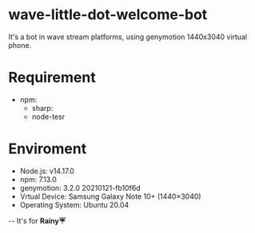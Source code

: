# wave-little-dot-welcome-bot
It's a bot in wave stream platforms, using genymotion 1440x3040 virtual phone.

# Requirement
- npm:
  - sharp: 
  - node-tesr

# Enviroment
- Node.js: v14.17.0
- npm: 7.13.0
- genymotion: 3.2.0 20210121-fb10f6d
- Vrtual Device: Samsung Galaxy Note 10+ (1440×3040)
- Operating System: Ubuntu 20.04

-- It's for **Rainy☔️**
